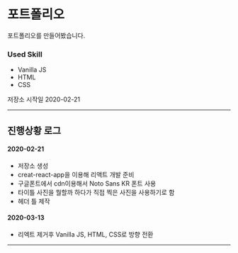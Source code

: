 # 포트폴리오

포트폴리오를 만들어봤습니다.

### Used Skill
- Vanilla JS
- HTML
- CSS
 

저장소 시작일 2020-02-21

---

## 진행상황 로그

#### 2020-02-21 

- 저장소 생성
- creat-react-app을 이용해 리액트 개발 준비
- 구글폰트에서 cdn이용해서 Noto Sans KR 폰트 사용
- 타이틀 사진을 뭘할까 하다가 직접 찍은 사진을 사용하기로 함 
- 헤더 틀 제작

#### 2020-03-13

- 리엑트 제거후 Vanilla JS, HTML, CSS로 방향 전환
---


